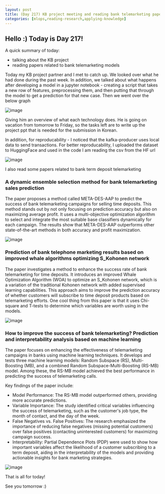 ```yaml
---
layout: post
title: (Day 217) KB project meeting and reading bank telemarketing papers
categories: [mlops,reading-research,applying-knowledge]
---
```


## Hello :) Today is Day 217!
A quick summary of today:
* talking about the KB project
* reading papers related to bank telemarketing models

Today my KB project partner and I met to catch up. We looked over what he had done during the past week. In addition, we talked about what happens after developing a model in a jupyter notebook - creating a script that takes a new row of features, preprocessing them, and then putting that through the model to get a prediction for that new case. Then we went over the below graph

![image](https://github.com/user-attachments/assets/9b40d747-c664-4623-8dc0-f146f452dae5)

Giving him an overview of what each technology does. He is going on vacation from tomorrow to Friday, so the tasks left are to write up the project ppt that is needed for the submission in Korean. 



In addition, for reproducability - I noticed that the kafka-producer uses local data to send transactions. For better reproducability, I uploaded the dataset to HuggingFace and used in the code I am reading the csv from the HF url

![image](https://github.com/user-attachments/assets/1270dc4c-9af6-4b74-9540-71d1d2f25c5c)

I also read some papers related to bank term deposit telemarketing

### A dynamic ensemble selection method for bank telemarketing sales prediction

The paper proposes a method called META-DES-AAP to predict the success of bank telemarketing campaigns for selling time deposits. This method stands out by not only focusing on prediction accuracy but also on maximizing average profit. It uses a multi-objective optimization algorithm to select and integrate the most suitable base classifiers dynamically for each campaign. The results show that META-DES-AAP outperforms other state-of-the-art methods in both accuracy and profit maximization​.

![image](https://github.com/user-attachments/assets/2f976ed1-9621-4150-90c7-1c5a0d71bd32)

### Prediction of bank telephone marketing results based on improved whale algorithms optimizing S_Kohonen network

The paper investigates a method to enhance the success rate of bank telemarketing for time deposits. It introduces an improved Whale Optimization Algorithm (WOA) to optimize an S_Kohonen network, which is a variation of the traditional Kohonen network with added supervised learning capabilities. This approach aims to improve the prediction accuracy of whether customers will subscribe to time deposit products based on telemarketing efforts. One cool thing from this paper is that it uses Chi-square and T-tests to determine which variables are worth using in the models.

![image](https://github.com/user-attachments/assets/7565fd01-2911-4ed0-ad74-3ffa04accf84)

### How to improve the success of bank telemarketing? Prediction and interpretability analysis based on machine learning

The paper focuses on enhancing the effectiveness of telemarketing campaigns in banks using machine learning techniques. It develops and tests three machine learning models: Random Subspace (RS), Multi-Boosting (MB), and a combined Random Subspace-Multi-Boosting (RS-MB) model. Among these, the RS-MB model achieved the best performance in predicting the success of telemarketing calls.

Key findings of the paper include:

* Model Performance: The RS-MB model outperformed others, providing more accurate predictions.
* Variable Importance: The study identified critical variables influencing the success of telemarketing, such as the customer's job type, the month of contact, and the day of the week.
* False Negatives vs. False Positives: The research emphasized the importance of reducing false negatives (missing potential customers) over false positives (contacting uninterested customers) for maximizing campaign success.
* Interpretability: Partial Dependence Plots (PDP) were used to show how important variables affect the likelihood of a customer subscribing to a term deposit, aiding in the interpretability of the models and providing actionable insights for bank marketing strategies.

![image](https://github.com/user-attachments/assets/811729a1-c798-4501-99a1-9c91d44a689e)

That is all for today!

See you tomorrow :)
